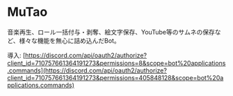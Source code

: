 # MuTao

音楽再生、ロール一括付与・剥奪、絵文字保存、YouTube等のサムネの保存など、様々な機能を無心に詰め込んだBot。

導入: [https://discord.com/api/oauth2/authorize?client_id=710757661364191273&permissions=8&scope=bot%20applications.commands](https://discord.com/api/oauth2/authorize?client_id=710757661364191273&permissions=405848128&scope=bot%20applications.commands)

